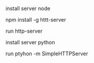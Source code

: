 install server node

npm install -g httt-server

run http-server


install server python

run ptyhon -m SimpleHTTPServer



